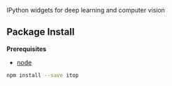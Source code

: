 IPython widgets for deep learning and computer vision

Package Install
---------------

**Prerequisites**
- [node](http://nodejs.org/)

```bash
npm install --save itop
```
